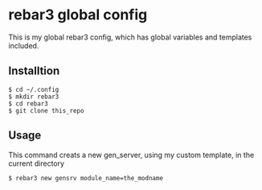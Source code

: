 # rebar3 global config

This is my global rebar3 config, which has global variables and templates included.

## Installtion

	$ cd ~/.config
	$ mkdir rebar3
	$ cd rebar3
	$ git clone this_repo

## Usage

This command creats a new gen_server, using my custom template, in the current directory

	$ rebar3 new gensrv module_name=the_modname